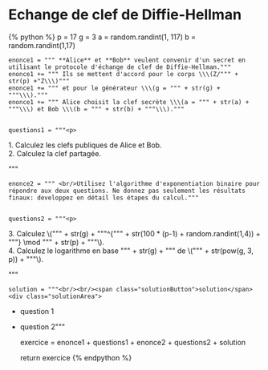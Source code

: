 Echange de clef de Diffie-Hellman
=================================

{% python %}
	p = 17
	g = 3
	a = random.randint(1, 117)
	b = random.randint(1,17)



	enonce1 = """ **Alice** et **Bob** veulent convenir d'un secret en utilisant le protocole d'échange de clef de Diffie-Hellman."""
	enonce1 += """ Ils se mettent d'accord pour le corps \\\(Z/""" + str(p) +"Z\\\)"""
	enonce1 += """ et pour le générateur \\\(g = """ + str(g) + """\\\)."""
	enonce1 += """ Alice choisit la clef secrète \\\(a = """ + str(a) + """\\\) et Bob \\\(b = """ + str(b) + """\\\)."""


	questions1 = """<p>
<span class="exoQuestion">	1. Calculez les clefs publiques de Alice et Bob.</span><br/>
<span class="exoQuestion">	2. Calculez la clef partagée. </span>
</p>"""



	enonce2 = """ <br/>Utilisez l'algorithme d'exponentiation binaire pour répondre aux deux questions. Ne donnez pas seulement les résultats finaux: developpez en détail les étapes du calcul."""


	questions2 = """<p>
<span class="exoQuestion">	3. Calculez \\\(""" + str(g) + """^{""" + str(100 * (p-1) + random.randint(1,4)) + """} \mod """ + str(p) + """\\\).</span><br/>
<span class="exoQuestion">	4. Calculez le logarithme en base """ +  str(g) + """ de \\\(""" + str(pow(g, 3, p)) + """\\\).</span>
</p>"""




	solution = """<br/><br/><span class="solutionButton">solution</span> <div class="solutionArea">
+	<span class="exoSolution">question 1</span>
+	<span class="exoSolution">question 2</span></div>"""




	exercice = enonce1 + questions1 + enonce2 + questions2 + solution

	return exercice
{% endpython %}
